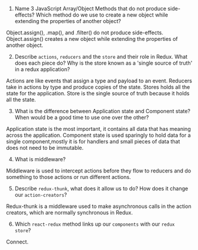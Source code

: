 1.  Name 3 JavaScript Array/Object Methods that do not produce side-effects? Which method do we use to create a new object while extending the properties of another object?

Object.assign(), .map(), and .filter() do not produce side-effects. Object.assign() creates a new object while extending the properties of another object.

2.  Describe `actions`, `reducers` and the `store` and their role in Redux. What does each piece do? Why is the store known as a 'single source of truth' in a redux application?

Actions are like events that assign a type and payload to an event. Reducers take in actions by type and produce copies of the state. Stores holds all the state for the application. Store is the single source of truth because it holds all the state.

3.  What is the difference between Application state and Component state? When would be a good time to use one over the other?

Application state is the most important, it contains all data that has meaning across the application. Component state is used sparingly to hold data for a single component,mostly it is for handlers and small pieces of data that does not need to be immutable.

4.  What is middleware?

Middleware is used to intercept actions before they flow to reducers and do something to those actions or run different actions.

5.  Describe `redux-thunk`, what does it allow us to do? How does it change our `action-creators`?

Redux-thunk is a middleware used to make asynchronous calls in the action creators, which are normally synchronous in Redux.

6.  Which `react-redux` method links up our `components` with our `redux store`?

Connect.
